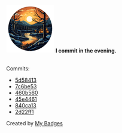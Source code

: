 <img src="https://github.com/my-badges/my-badges/blob/master/badges/time-of-commit/evening-commits.png?raw=true" alt="I commit in the evening." title="I commit in the evening." width="128">
<strong>I commit in the evening.</strong>
<br><br>

Commits:

- <a href="https://github.com/better-studio/better-amp/commit/5d58413ad6c50c6759eda962269ae334819e250c">5d58413</a>
- <a href="https://github.com/better-studio/better-amp/commit/7c6be5392b5f4c6fe2166b72ebf2f976679635dd">7c6be53</a>
- <a href="https://github.com/better-studio/better-amp/commit/460b56094755a6d8c4f1f12a6a2bd6b56fa87af5">460b560</a>
- <a href="https://github.com/better-studio/better-amp/commit/45e4461392c5a788088781a77669b10f809b74bc">45e4461</a>
- <a href="https://github.com/aliaghdam/breadcrumb-trail/commit/840ca1323fbc1a33ed427cb6f016e437d176b6b7">840ca13</a>
- <a href="https://github.com/aliaghdam/breadcrumb-trail/commit/2d22ff16bfb1c5d4e3f9a6aadd449c70a7f561b5">2d22ff1</a>


Created by <a href="https://github.com/my-badges/my-badges">My Badges</a>